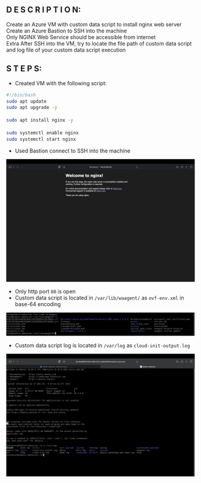 ## D E S C R I P T I O N:

Create an Azure VM with custom data script to install nginx web server <br />
Create an Azure Bastion to SSH into the machine <br />
Only NGINX Web Service should be accessible from internet <br />
Extra After SSH into the VM, try to locate the file path of custom data script and log file of your custom data script execution <br />

## S T E P S:

- Created VM with the following script:

```bash
#!/bin/bash
sudo apt update
sudo apt upgrade -y

sudo apt install nginx -y

sudo systemctl enable nginx
sudo systemctl start nginx
```
- Used Bastion connect to SSH into the machine

<img src="https://github.com/Shamlin-Presidio/Azure-Training/blob/main/Day1/Assets/web%20server.png" />

- Only http port `80` is open
- Custom data script is located in `/var/lib/waagent/` as `ovf-env.xml` in base-64 encoding

<img src="https://github.com/Shamlin-Presidio/Azure-Training/blob/main/Day1/Assets/custom-script.png" />

- Custom data script log is located in `/var/log` as `cloud-init-output.log`

<img src="https://github.com/Shamlin-Presidio/Azure-Training/blob/main/Day1/Assets/File.png" />
